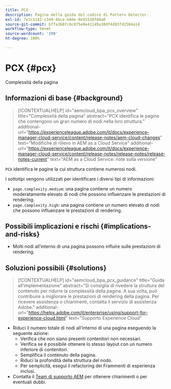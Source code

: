 ```yaml
---
title: PCX
description: Pagina della guida del codice di Pattern Detector.
exl-id: 7e3c1142-c349-4bce-b8de-8e91528f80a0
source-git-commit: b77a168fc8c075e8e41149a38df4d83fd2504a14
workflow-type: tm+mt
source-wordcount: '199'
ht-degree: 100%

---
```


# PCX {#pcx}

Complessità della pagina

## Informazioni di base {#background}

>[!CONTEXTUALHELP]
>id="aemcloud_bpa_pcx_overview"
>title="Complessità della pagina"
>abstract="PCX identifica le pagine che contengono un gran numero di nodi nella loro struttura."
>additional-url="https://experienceleague.adobe.com/it/docs/experience-manager-cloud-service/content/release-notes/aem-cloud-changes" text="Modifiche di rilievo in AEM as a Cloud Service"
>additional-url="https://experienceleague.adobe.com/it/docs/experience-manager-cloud-service/content/release-notes/release-notes/release-notes-current" text="AEM as a Cloud Service: note sulla versione"

`PCX` identifica le pagine la cui struttura contiene numerosi nodi.

I sottotipi vengono utilizzati per identificare i diversi tipi di informazioni:

* `page.complexity.medium`: una pagina contiene un numero moderatamente elevato di nodi che possono influenzare le prestazioni di rendering.
* `page.complexity.high`: una pagina contiene un numero elevato di nodi che possono influenzare le prestazioni di rendering.

## Possibili implicazioni e rischi {#implications-and-risks}

* Molti nodi all’interno di una pagina possono influire sulle prestazioni di rendering.

## Soluzioni possibili {#solutions}

>[!CONTEXTUALHELP]
>id="aemcloud_bpa_pcx_guidance"
>title="Guida all’implementazione"
>abstract="Si consiglia di rivedere la struttura del contenuto per ridurre la complessità della pagina. A sua volta, può contribuire a migliorare le prestazioni di rendering della pagina. Per ricevere assistenza o chiarimenti, contatta il servizio di assistenza Adobe."
>additional-url="https://helpx.adobe.com/it/enterprise/using/support-for-experience-cloud.html" text="Supporto Experience Cloud"

* Riduci il numero totale di nodi all’interno di una pagina eseguendo la seguente azione:
   * Verifica che non siano presenti contenitori non necessari.
   * Verifica se è possibile ottenere lo stesso layout con un numero inferiore di contenitori.
   * Semplifica il contenuto della pagina.
   * Riduci la profondità della struttura del nodo.
   * Per semplicità, esegui il refactoring dei Frammenti di esperienza inclusi.
* Contatta il [Team di supporto AEM](https://helpx.adobe.com/it/enterprise/using/support-for-experience-cloud.html) per ottenere chiarimenti o per eventuali dubbi.
